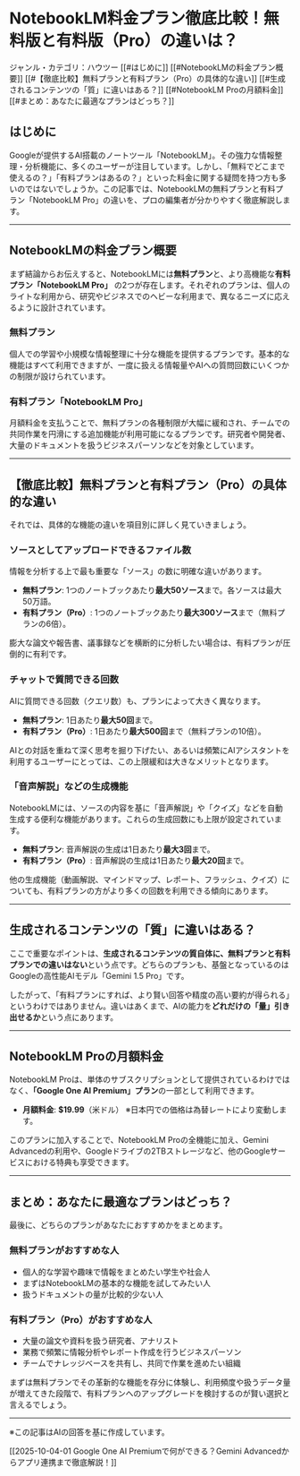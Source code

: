 # NotebookLM料金プラン徹底比較！無料版と有料版（Pro）の違いは？

ジャンル・カテゴリ：ハウツー
[[#はじめに]]
[[#NotebookLMの料金プラン概要]]
[[#【徹底比較】無料プランと有料プラン（Pro）の具体的な違い]]
[[#生成されるコンテンツの「質」に違いはある？]]
[[#NotebookLM Proの月額料金]]
[[#まとめ：あなたに最適なプランはどっち？]]

## はじめに
Googleが提供するAI搭載のノートツール「NotebookLM」。その強力な情報整理・分析機能に、多くのユーザーが注目しています。しかし、「無料でどこまで使えるの？」「有料プランはあるの？」といった料金に関する疑問を持つ方も多いのではないでしょうか。この記事では、NotebookLMの無料プランと有料プラン「NotebookLM Pro」の違いを、プロの編集者が分かりやすく徹底解説します。

---

## NotebookLMの料金プラン概要
まず結論からお伝えすると、NotebookLMには**無料プラン**と、より高機能な**有料プラン「NotebookLM Pro」** の2つが存在します。それぞれのプランは、個人のライトな利用から、研究やビジネスでのヘビーな利用まで、異なるニーズに応えるように設計されています。

### 無料プラン
個人での学習や小規模な情報整理に十分な機能を提供するプランです。基本的な機能はすべて利用できますが、一度に扱える情報量やAIへの質問回数にいくつかの制限が設けられています。

### 有料プラン「NotebookLM Pro」
月額料金を支払うことで、無料プランの各種制限が大幅に緩和され、チームでの共同作業を円滑にする追加機能が利用可能になるプランです。研究者や開発者、大量のドキュメントを扱うビジネスパーソンなどを対象としています。

---

## 【徹底比較】無料プランと有料プラン（Pro）の具体的な違い
それでは、具体的な機能の違いを項目別に詳しく見ていきましょう。

### ソースとしてアップロードできるファイル数
情報を分析する上で最も重要な「ソース」の数に明確な違いがあります。

- **無料プラン**: 1つのノートブックあたり**最大50ソース**まで。各ソースは最大50万語。
- **有料プラン（Pro）**: 1つのノートブックあたり**最大300ソース**まで（無料プランの6倍）。

膨大な論文や報告書、議事録などを横断的に分析したい場合は、有料プランが圧倒的に有利です。

### チャットで質問できる回数
AIに質問できる回数（クエリ数）も、プランによって大きく異なります。

- **無料プラン**: 1日あたり**最大50回**まで。
- **有料プラン（Pro）**: 1日あたり**最大500回**まで（無料プランの10倍）。

AIとの対話を重ねて深く思考を掘り下げたい、あるいは頻繁にAIアシスタントを利用するユーザーにとっては、この上限緩和は大きなメリットとなります。

### 「音声解説」などの生成機能
NotebookLMには、ソースの内容を基に「音声解説」や「クイズ」などを自動生成する便利な機能があります。これらの生成回数にも上限が設定されています。

- **無料プラン**: 音声解説の生成は1日あたり**最大3回**まで。
- **有料プラン（Pro）**: 音声解説の生成は1日あたり**最大20回**まで。

他の生成機能（動画解説、マインドマップ、レポート、フラッシュ、クイズ）についても、有料プランの方がより多くの回数を利用できる傾向にあります。

---

## 生成されるコンテンツの「質」に違いはある？
ここで重要なポイントは、**生成されるコンテンツの質自体に、無料プランと有料プランでの違いはない**という点です。どちらのプランも、基盤となっているのはGoogleの高性能AIモデル「Gemini 1.5 Pro」です。

したがって、「有料プランにすれば、より賢い回答や精度の高い要約が得られる」というわけではありません。違いはあくまで、AIの能力を**どれだけの「量」引き出せるか**という点にあります。

---

## NotebookLM Proの月額料金
NotebookLM Proは、単体のサブスクリプションとして提供されているわけではなく、**「Google One AI Premium」プラン**の一部として利用できます。

- **月額料金**: **$19.99**（米ドル）
  ※日本円での価格は為替レートにより変動します。

このプランに加入することで、NotebookLM Proの全機能に加え、Gemini Advancedの利用や、Googleドライブの2TBストレージなど、他のGoogleサービスにおける特典も享受できます。

---

## まとめ：あなたに最適なプランはどっち？
最後に、どちらのプランがあなたにおすすめかをまとめます。

### 無料プランがおすすめな人
- 個人的な学習や趣味で情報をまとめたい学生や社会人
- まずはNotebookLMの基本的な機能を試してみたい人
- 扱うドキュメントの量が比較的少ない人

### 有料プラン（Pro）がおすすめな人
- 大量の論文や資料を扱う研究者、アナリスト
- 業務で頻繁に情報分析やレポート作成を行うビジネスパーソン
- チームでナレッジベースを共有し、共同で作業を進めたい組織

まずは無料プランでその革新的な機能を存分に体験し、利用頻度や扱うデータ量が増えてきた段階で、有料プランへのアップグレードを検討するのが賢い選択と言えるでしょう。

---

※この記事はAIの回答を基に作成しています。

[[2025-10-04-01 Google One AI Premiumで何ができる？Gemini Advancedからアプリ連携まで徹底解説！]]
